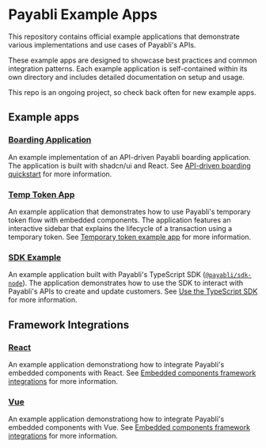 
# Payabli Example Apps
This repository contains official example applications that demonstrate various implementations and use cases of Payabli's APIs. 

These example apps are designed to showcase best practices and common integration patterns. Each example application is self-contained within its own directory and includes detailed documentation on setup and usage.

This repo is an ongoing project, so check back often for new example apps. 

## Example apps

### [Boarding Application](https://github.com/payabli/examples/tree/main/boarding)

An example implementation of an API-driven Payabli boarding application.
The application is built with shadcn/ui and React.
See [API-driven boarding quickstart](https://docs.payabli.com/developers/developer-guides/boarding-quickstart-api) for more information.

### [Temp Token App](https://github.com/payabli/examples/tree/main/temp-token)

An example application that demonstrates how to use Payabli's temporary token flow with embedded components.
The application features an interactive sidebar that explains the lifecycle of a transaction using a temporary token.
See [Temporary token example app](https://docs.payabli.com/developers/developer-guides/temp-token-app) for more information.

### [SDK Example](https://github.com/payabli/examples/tree/main/sdk-example)

An example application built with Payabli's TypeScript SDK ([`@payabli/sdk-node`](https://www.npmjs.com/package/@payabli/sdk-node)).
The application demonstrates how to use the SDK to interact with Payabli's APIs to create and update customers.
See [Use the TypeScript SDK](https://docs.payabli.com/developers/developer-guides/sdk-typescript-guide) for more information.

## Framework Integrations

### [React](https://github.com/payabli/examples/tree/main/react-integration)

An example application demonstrationg how to integrate Payabli's embedded components with React.
See [Embedded components framework integrations](https://docs.payabli.com/developers/developer-guides/embedded-components-frameworks#react) for more information.

### [Vue](https://github.com/payabli/examples/tree/main/vue-integration)

An example application demonstrationg how to integrate Payabli's embedded components with Vue.
See [Embedded components framework integrations](https://docs.payabli.com/developers/developer-guides/embedded-components-frameworks#vue) for more information.
